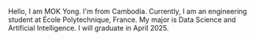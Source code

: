 Hello, I am MOK Yong. I'm from Cambodia. Currently, I am an engineering student at École Polytechnique, France. My major is Data Science and Artificial Intelligence. I will graduate in April 2025.
